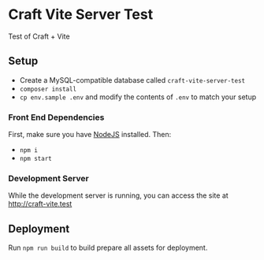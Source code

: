 # Craft Vite Server Test

Test of Craft + Vite

## Setup
- Create a MySQL-compatible database called `craft-vite-server-test`
- `composer install`
- `cp env.sample .env` and modify the contents of `.env` to match your setup

### Front End Dependencies

First, make sure you have [NodeJS](http://nodejs.org) installed. Then:

* `npm i`
* `npm start`

### Development Server

While the development server is running, you can access the site at http://craft-vite.test

## Deployment

Run `npm run build` to build prepare all assets for deployment.